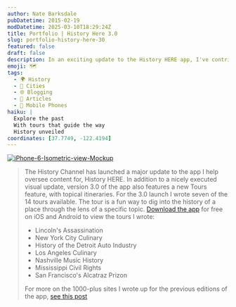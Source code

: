 ```yaml
---
author: Nate Barksdale
pubDatetime: 2015-02-19
modDatetime: 2025-03-10T18:29:24Z
title: Portfolio | History Here 3.0
slug: portfolio-history-here-30
featured: false
draft: false
description: In an exciting update to the History HERE app, I've contributed to the launch of version 3.0, which includes seven new historical tours.
emoji: 🗺️
tags:
  - 🌍 History
  - 🌆 Cities
  - 🌐 Blogging
  - 📖 Articles
  - 📱 Mobile Phones
haiku: |
  Explore the past  
  With tours that guide the way  
  History unveiled
coordinates: [37.7749, -122.4194]
---
```


[![iPhone-6-Isometric-view-Mockup](https://www.natebarksdale.com/wp-content/uploads/2015/02/iPhone-6-Isometric-view-Mockup.jpg)](https://www.natebarksdale.com/wp-content/uploads/2015/02/iPhone-6-Isometric-view-Mockup.jpg)

> The History Channel has launched a major update to the app I help oversee content for, History HERE. In addition to a nicely executed visual update, version 3.0 of the app also features a new Tours feature, with topical itineraries. For the 3.0 launch I wrote seven of the 14 tours available. The tour is a fun way to dig into the history of a place through the lens of a specific topic. [Download the app](http://www.history.com/interactives/history-here) for free on iOS and Android to view the tours I wrote:
>
> - Lincoln's Assassination
> - New York City Culinary
> - History of the Detroit Auto Industry
> - Los Angeles Culinary
> - Nashville Music History
> - Mississippi Civil Rights
> - San Francisco's Alcatraz Prizon
>
> For more on the 1000-plus sites I wrote up for the previous editions of the app, [see this post](https://www.natebarksdale.com/articles-history-here/)
